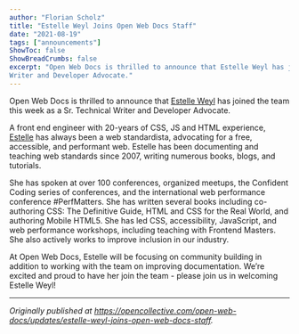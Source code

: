 ```yaml
---
author: "Florian Scholz"
title: "Estelle Weyl Joins Open Web Docs Staff"
date: "2021-08-19"
tags: ["announcements"]
ShowToc: false
ShowBreadCrumbs: false
excerpt: "Open Web Docs is thrilled to announce that Estelle Weyl has joined the team this week as a Sr. Technical 
Writer and Developer Advocate."
---
```


Open Web Docs is thrilled to announce that [Estelle Weyl](http://twitter.com/estellevw) has joined the team this week as a Sr. Technical Writer and Developer Advocate.

A front end engineer with 20-years of CSS, JS and HTML experience, [Estelle](http://estelle.github.io/) has always been a web standardista, advocating for a free, accessible, and performant web. Estelle has been documenting and teaching web standards since 2007, writing numerous books, blogs, and tutorials.

She has spoken at over 100 conferences, organized meetups, the Confident Coding series of conferences, and the international web performance conference #PerfMatters. She has written several books including co-authoring CSS: The Definitive Guide, HTML and CSS for the Real World, and authoring Mobile HTML5. She has led CSS, accessibility, JavaScript, and web performance workshops, including teaching with Frontend Masters. She also actively works to improve inclusion in our industry.

At Open Web Docs, Estelle will be focusing on community building in addition to working with the team on improving documentation. We’re excited and proud to have her join the team - please join us in welcoming Estelle Weyl!

---

_Originally published at https://opencollective.com/open-web-docs/updates/estelle-weyl-joins-open-web-docs-staff._